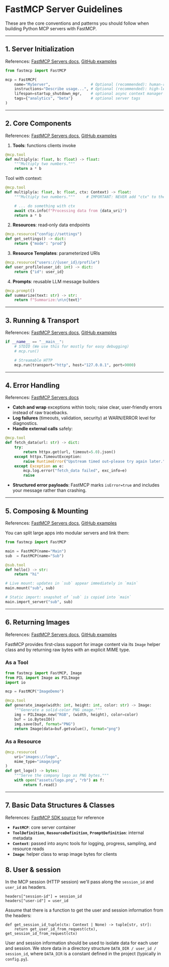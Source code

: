 # FastMCP Server Guidelines

These are the core conventions and patterns you should follow when building Python MCP servers with FastMCP.

---

## 1. Server Initialization  

References: [FastMCP Servers docs](https://gofastmcp.com/servers/fastmcp#initialization), [GitHub examples](https://github.com/jlowin/fastmcp/blob/main/examples/readme-quickstart.py)

```python
from fastmcp import FastMCP

mcp = FastMCP(
    name="MyServer",                  # Optional (recommended): human-readable identifier
    instructions="Describe usage...", # Optional (recommended): high‑level guidance for clients
    lifespan=startup_shutdown_mgr,    # optional async context manager
    tags={"analytics", "beta"}        # optional server tags
)
```

---

## 2. Core Components

References: [FastMCP Servers docs](https://gofastmcp.com/servers/fastmcp#components), [GitHub examples](https://github.com/jlowin/fastmcp/blob/main/examples/readme-quickstart.py)

1. **Tools**: functions clients invoke

```python
@mcp.tool
def multiply(a: float, b: float) -> float:
    """Multiply two numbers."""
    return a * b
```

Tool with context:
```python
@mcp.tool
def multiply(a: float, b: float, ctx: Context) -> float:
    """Multiply two numbers."""     # IMPORTANT: NEVER add "ctx" to the tool's docstring because this is a hidden parameter injected by the framework and should not be documented to the tool user

    # ... do something with ctx
    await ctx.info(f"Processing data from {data_uri}")
    return a * b
```


2. **Resources**: read‑only data endpoints

```python
@mcp.resource("config://settings")
def get_settings() -> dict:
    return {"mode": "prod"}
```
3. **Resource Templates**: parameterized URIs

```python
@mcp.resource("users://{user_id}/profile")
def user_profile(user_id: int) -> dict:
    return {"id": user_id}
```
4. **Prompts**: reusable LLM message builders

```python
@mcp.prompt()
def summarize(text: str) -> str:
    return f"Summarize:\n\n{text}"
```

---

## 3. Running & Transport

References: [FastMCP Servers docs](https://gofastmcp.com/servers/fastmcp#running), [GitHub examples](https://github.com/jlowin/fastmcp/blob/main/examples/streaming.py)

```python
if __name__ == "__main__":
    # STDIO (We use this for mostly for easy debugging)
    # mcp.run()

    # Streamable HTTP
    mcp.run(transport="http", host="127.0.0.1", port=9000)
```

---

## 4. Error Handling

References: [FastMCP Servers docs](https://gofastmcp.com/servers/fastmcp#error-handling)

* **Catch and wrap** exceptions within tools; raise clear, user‑friendly errors instead of raw tracebacks.
* **Log failures** (timeouts, validation, security) at WARN/ERROR level for diagnostics.
* **Handle external calls** safely:

```python
@mcp.tool
def fetch_data(url: str) -> dict:
    try:
        return httpx.get(url, timeout=5.0).json()
    except httpx.TimeoutException:
        raise RuntimeError("Upstream timed out—please try again later.")
    except Exception as e:
        mcp.log.error("fetch_data failed", exc_info=e)
        raise
```
* **Structured error payloads**: FastMCP marks `isError=true` and includes your message rather than crashing.

---

## 5. Composing & Mounting

References: [FastMCP Servers docs](https://gofastmcp.com/servers/fastmcp#composition), [GitHub examples](https://github.com/jlowin/fastmcp/blob/main/examples/mount_example.py)

You can split large apps into modular servers and link them:

```python
from fastmcp import FastMCP

main = FastMCP(name="Main")
sub  = FastMCP(name="Sub")

@sub.tool
def hello() -> str:
    return "hi"

# Live mount: updates in `sub` appear immediately in `main`
main.mount("sub", sub)

# Static import: snapshot of `sub` is copied into `main`
main.import_server("sub", sub)
```

---

## 6. Returning Images

References: [FastMCP Servers docs](https://gofastmcp.com/servers/fastmcp#images), [GitHub examples](https://github.com/jlowin/fastmcp/blob/main/examples/image_tool.py)

FastMCP provides first‑class support for image content via its `Image` helper class and by returning raw bytes with an explicit MIME type.

### As a Tool

```python
from fastmcp import FastMCP, Image
from PIL import Image as PILImage
import io

mcp = FastMCP("ImageDemo")

@mcp.tool
def generate_image(width: int, height: int, color: str) -> Image:
    """Generate a solid‑color PNG image."""
    img = PILImage.new("RGB", (width, height), color=color)
    buf = io.BytesIO()
    img.save(buf, format="PNG")
    return Image(data=buf.getvalue(), format="png")
```

### As a Resource

```python
@mcp.resource(
    uri="images://logo",
    mime_type="image/png"
)
def get_logo() -> bytes:
    """Serve the company logo as PNG bytes."""
    with open("assets/logo.png", "rb") as f:
        return f.read()
```

---

## 7. Basic Data Structures & Classes

References: [FastMCP SDK source](https://github.com/jlowin/fastmcp/tree/main/fastmcp) for reference

* **`FastMCP`**: core server container
* **`ToolDefinition`**, **`ResourceDefinition`**, **`PromptDefinition`**: internal metadata
* **`Context`**: passed into async tools for logging, progress, sampling, and resource reads
* **`Image`**: helper class to wrap image bytes for clients


## 8. User & session

In the MCP session (HTTP session) we'll pass along the `session_id` and `user_id` as headers.
```
headers["session-id"] = session_id
headers["user-id"] = user_id
```

Assume that there is a function to get the user and session information from the headers:

```
def get_session_id_tuple(ctx: Context | None) -> tuple[str, str]:
    return get_user_id_from_request(ctx), get_session_id_from_request(ctx)
```

User and session information should be used to isolate data for each user and session.
We store data in a directory structure `DATA_DIR / user_id / session_id`, where `DATA_DIR` is a constant defined in the project (typically in `config.py`).

